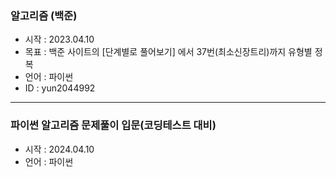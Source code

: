 ### 알고리즘 (백준)
- 시작 : 2023.04.10
- 목표 : 백준 사이트의 [단계별로 풀어보기] 에서 37번(최소신장트리)까지 유형별 정복
- 언어 : 파이썬
- ID : yun2044992

---
### 파이썬 알고리즘 문제풀이 입문(코딩테스트 대비)
- 시작 : 2024.04.10
- 언어 : 파이썬
